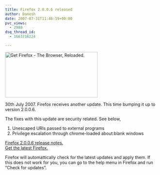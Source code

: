 ```yaml
---
title: Firefox 2.0.0.6 released
author: Danesh
date: 2007-07-31T11:46:19+00:00
pvc_views:
  - 2988
dsq_thread_id:
  - 1663716224

---
```

<a href="http://getfirefox.com/" target="_blank"><img loading="lazy" src="http://www.mozilla.org/products/firefox/buttons/header.png" title="Get Firefox - The Browser, Reloaded." alt="Get Firefox - The Browser, Reloaded." height="150" width="305" /></a>

30th July 2007. Firefox receives another update. This time bumping it up to version 2.0.0.6.

The fixes with this update are security related. See below,

  1. Unescaped URIs passed to external programs
  2. Privilege escalation through chrome-loaded about:blank windows

[Firefox 2.0.0.6 release notes.][1]  
[Get the latest Firefox.][2]

Firefox will automattically check for the latest updates and apply them. If this does not work for you, you can go to the help menu in Firefox and run &#8220;Check for updates&#8221;.

 [1]: http://en-us.www.mozilla.com/en-US/firefox/2.0.0.6/releasenotes/
 [2]: http://getfirefox.com/